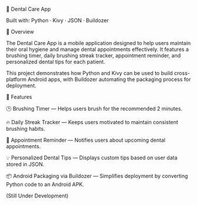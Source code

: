 🦷 Dental Care App

Built with: Python · Kivy · JSON · Buildozer

📱 Overview

The Dental Care App is a mobile application designed to help users maintain their oral hygiene and manage dental appointments effectively.
It features a brushing timer, daily brushing streak tracker, appointment reminder, and personalized dental tips for each patient.

This project demonstrates how Python and Kivy can be used to build cross-platform Android apps, with Buildozer automating the packaging process for deployment.

🚀 Features

🕒 Brushing Timer — Helps users brush for the recommended 2 minutes.

🔥 Daily Streak Tracker — Keeps users motivated to maintain consistent brushing habits.

📅 Appointment Reminder — Notifies users about upcoming dental appointments.

💡 Personalized Dental Tips — Displays custom tips based on user data stored in JSON.

📦 Android Packaging via Buildozer — Simplifies deployment by converting Python code to an Android APK.

(Still Under Development)
